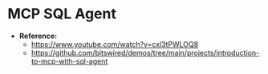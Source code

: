 # MCP SQL Agent
- **Reference:**
    - https://www.youtube.com/watch?v=cxl3tPWLOQ8
    - https://github.com/bitswired/demos/tree/main/projects/introduction-to-mcp-with-sql-agent